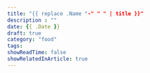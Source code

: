 ```yaml
---
title: "{{ replace .Name "-" " " | title }}"
description : ""
date: {{ .Date }}
draft: true
category: "food"
tags:
showReadTime: false
showRelatedInArticle: true
---
```

